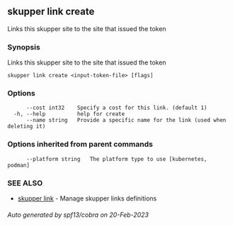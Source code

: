 ## skupper link create

Links this skupper site to the site that issued the token

### Synopsis

Links this skupper site to the site that issued the token

```
skupper link create <input-token-file> [flags]
```

### Options

```
      --cost int32    Specify a cost for this link. (default 1)
  -h, --help          help for create
      --name string   Provide a specific name for the link (used when deleting it)
```

### Options inherited from parent commands

```
      --platform string   The platform type to use [kubernetes, podman]
```

### SEE ALSO

* [skupper link](skupper_link.md)	 - Manage skupper links definitions

###### Auto generated by spf13/cobra on 20-Feb-2023

